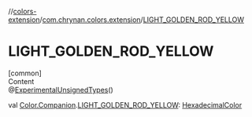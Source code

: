 //[colors-extension](../../index.md)/[com.chrynan.colors.extension](index.md)/[LIGHT_GOLDEN_ROD_YELLOW](-l-i-g-h-t_-g-o-l-d-e-n_-r-o-d_-y-e-l-l-o-w.md)



# LIGHT_GOLDEN_ROD_YELLOW  
[common]  
Content  
@[ExperimentalUnsignedTypes](https://kotlinlang.org/api/latest/jvm/stdlib/kotlin/-experimental-unsigned-types/index.html)()  
  
val [Color.Companion](../../../colors-core/colors-core/com.chrynan.colors/-color/-companion/index.md).[LIGHT_GOLDEN_ROD_YELLOW](-l-i-g-h-t_-g-o-l-d-e-n_-r-o-d_-y-e-l-l-o-w.md): [HexadecimalColor](../../../colors-core/colors-core/com.chrynan.colors/-hexadecimal-color/index.md)  



